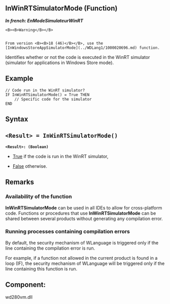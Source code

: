


## InWinRTSimulatorMode (Function)

***In french: EnModeSimulateurWinRT***




	<B><B>Warning</B></B>

	From version <B><B>18 (46)</B></B>, use the [InWindowsStoreAppSimulatorMode](../WDLang1/1000020696.md) function.

<a name="XUse"></a>
<a name="Use"></a>
<a name="description"></a>
Identifies whether or not the code is executed in the WinRT simulator (simulator for applications in Windows Store mode).
<a name="Example1"></a>
<a name="sample_code"></a>

## Example


```wl
// Code run in the WinRT simulator?
IF InWinRTSimulatorMode() = True THEN
	// Specific code for the simulator
END
```

<a name="XSYNTAX"></a>

## Syntax
<a name="SYNTAX1"></a>

`<Result> = InWinRTSimulatorMode()`
---

**`<Result>: (Boolean)`**



- <u><u><u><u>True</u></u></u></u> if the code is run in the WinRT simulator, 

- <u><u><u><u>False</u></u></u></u> otherwise.







## Remarks


### Availability of the function
<a name="availability_the_function_ELTPARAGRAPHE000165"></a>

**InWinRTSimulatorMode** can be used in all IDEs to allow for cross-platform code. Functions or procedures that use **InWinRTSimulatorMode** can be shared between several products without generating any compilation error.


### Running processes containing compilation errors
<a name="running_processes_containing_compilation_errors_ELTPARAGRAPHE000179"></a>

By default, the security mechanism of WLanguage is triggered only if the line containing the compilation error is run.

For example, if a function not allowed in the current product is found in a loop (IF), the security mechanism of WLanguage will be triggered only if the line containing this function is run.

<a name="XComponent"></a>

## Component:
wd280vm.dll
